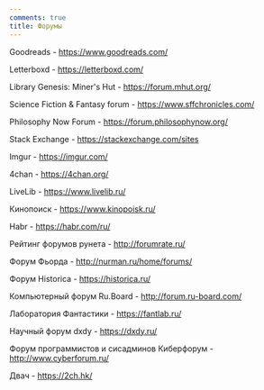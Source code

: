 ```yaml
---
comments: true
title: Форумы
---
```


Goodreads - <https://www.goodreads.com/>

Letterboxd - <https://letterboxd.com/>

Library Genesis: Miner's Hut - <https://forum.mhut.org/>

Science Fiction & Fantasy forum - <https://www.sffchronicles.com/>

Philosophy Now Forum - <https://forum.philosophynow.org/>

Stack Exchange - <https://stackexchange.com/sites>

Imgur - <https://imgur.com/>

4chan - <https://4chan.org/>

LiveLib - <https://www.livelib.ru/>

Кинопоиск - <https://www.kinopoisk.ru/>

Habr - <https://habr.com/ru/>

Рейтинг форумов рунета - <http://forumrate.ru/>

Форум Фьорда - <http://nurman.ru/home/forums/>

Форум Historica - <https://historica.ru/>

Компьютерный форум Ru.Board - <http://forum.ru-board.com/>

Лаборатория Фантастики - <https://fantlab.ru/>

Научный форум dxdy - <https://dxdy.ru/>

Форум программистов и сисадминов Киберфорум - <http://www.cyberforum.ru/>

Двач - <https://2ch.hk/>